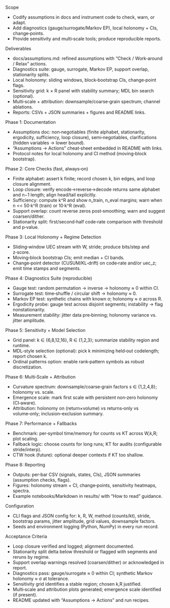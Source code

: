 Scope
- Codify assumptions in docs and instrument code to check, warn, or adapt.
- Add diagnostics (gauge/surrogate/Markov EP), local holonomy + CIs, change‑points.
- Provide sensitivity and multi‑scale tools; produce reproducible reports.

Deliverables
- docs/assumptions.md: refined assumptions with “Check / Work‑around / Relax” actions.
- Diagnostics suite: gauge, surrogate, Markov EP, support overlap, stationarity splits.
- Local holonomy: sliding windows, block‑bootstrap CIs, change‑point flags.
- Sensitivity grid: k × R panel with stability summary; MDL bin search (optional).
- Multi‑scale + attribution: downsample/coarse‑grain spectrum; channel ablations.
- Reports: CSVs + JSON summaries + figures and README links.

Phase 1: Documentation
- Assumptions doc: non‑negotiables (finite alphabet, stationarity, ergodicity, sufficiency, loop closure), semi‑negotiables, clarifications (hidden variables → lower bound).
- “Assumptions → Actions” cheat‑sheet embedded in README with links.
- Protocol notes for local holonomy and CI method (moving‑block bootstrap).

Phase 2: Core Checks (fast, always‑on)
- Finite alphabet: assert k finite; record chosen k, bin edges, and loop closure alignment.
- Loop closure: verify encode→reverse→decode returns same alphabet and n−1 length; align head/tail explicitly.
- Sufficiency: compute k^R and show n_train, n_eval margins; warn when n << 50·k^R (train) or 10·k^R (eval).
- Support overlap: count reverse zeros post‑smoothing; warn and suggest coarsen/dither.
- Stationarity split: first/second‑half code‑rate comparison with threshold and p‑value.

Phase 3: Local Holonomy + Regime Detection
- Sliding‑window UEC stream with W, stride; produce bits/step and z‑score.
- Moving‑block bootstrap CIs; emit median + CI bands.
- Change‑point detector (CUSUM/KL‑drift) on code‑rate and/or uec_z; emit time stamps and segments.

Phase 4: Diagnostics Suite (reproducible)
- Gauge test: random permutation → inverse → holonomy ≈ 0 within CI.
- Surrogate test: time‑shuffle / circular shift → holonomy ≈ 0.
- Markov EP test: synthetic chains with known σ; holonomy ≈ σ across R.
- Ergodicity probe: gauge test across disjoint segments; instability → flag nonstationarity.
- Measurement stability: jitter data pre‑binning; holonomy variance vs. jitter amplitude.

Phase 5: Sensitivity + Model Selection
- Grid panel: k ∈ {6,8,12,16}, R ∈ {1,2,3}; summarize stability region and runtime.
- MDL‑style selection (optional): pick k minimizing held‑out codelength; report chosen k.
- Ordinal patterns option: enable rank‑pattern symbols as robust discretization.

Phase 6: Multi‑Scale + Attribution
- Curvature spectrum: downsample/coarse‑grain factors s ∈ {1,2,4,8}; holonomy vs. scale.
- Emergence scale: mark first scale with persistent non‑zero holonomy (CI‑aware).
- Attribution: holonomy on (return×volume) vs returns‑only vs volume‑only; inclusion–exclusion summary.

Phase 7: Performance + Fallbacks
- Benchmark: per‑symbol time/memory for counts vs KT across W,k,R; plot scaling.
- Fallback logic: choose counts for long runs; KT for audits (configurable stride/interp).
- CTW hook (future): optional deeper contexts if KT too shallow.

Phase 8: Reporting
- Outputs: per‑bar CSV (signals, states, CIs), JSON summaries (assumption checks, flags).
- Figures: holonomy stream + CI, change‑points, sensitivity heatmaps, spectra.
- Example notebooks/Markdown in results/ with “How to read” guidance.

Configuration
- CLI flags and JSON config for: k, R, W, method (counts/kt), stride, bootstrap params, jitter amplitude, grid values, downsample factors.
- Seeds and environment logging (Python, NumPy) in every run record.

Acceptance Criteria
- Loop closure verified and logged; alignment documented.
- Stationarity split delta below threshold or flagged with segments and reruns by regime.
- Support overlap warnings resolved (coarsen/dither) or acknowledged in report.
- Diagnostics pass: gauge/surrogate ≈ 0 within CI; synthetic Markov holonomy ≈ σ at tolerance.
- Sensitivity grid identifies a stable region; chosen k,R justified.
- Multi‑scale and attribution plots generated; emergence scale identified (if present).
- README updated with “Assumptions → Actions” and run recipes.

